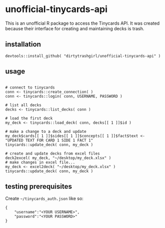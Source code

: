 # unofficial-tinycards-api
This is an unofficial R package to access the Tinycards API. It was created because their interface for creating and maintaining decks is trash.

## installation

```{r}
devtools::install_github( "dirtytrashgirl/unofficial-tinycards-api" )
```

## usage

```{r}

# connect to tinycards
conn <- tinycards::create_connection( )
conn <- tinycards::login( conn, USERNAME, PASSWORD )

# list all decks
decks <- tinycards::list_decks( conn )

# load the first deck
my_deck <- tinycards::load_deck( conn, decks[[ 1 ]]$id )

# make a change to a deck and update
my_deck$cards[[ 1 ]]$sides[[ 1 ]]$concepts[[ 1 ]]$fact$text <- "UPDATED TEXT FOR CARD 1 SIDE 1 FACT 1"
tinycards::update_deck( conn, my_deck )

# create and update decks from excel files
deck2excel( my_deck, "~/desktop/my_deck.xlsx" )
# make changes in excel file...
my_deck <- excel2deck( "~/desktop/my_deck.xlsx" )
tinycards::update_deck( conn, my_deck )

```


## testing prerequisites

Create `~/tinycards_auth.json` like so:

```{json}
{
	"username":"<YOUR USERNAME>",
	"password":"<YOUR PASSWORD>"
}
```